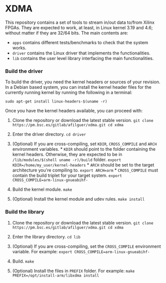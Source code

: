 # XDMA

This repository contains a set of tools to stream in/out data to/from Xilinx FPGAs.
They are expected to work, at least, in Linux kernel 3.19 and 4.6; without matter if they are 32/64 bits.
The main contents are:
 - `apps` contains different tests/benchmarks to check that the system works.
 - `driver` contains the Linux driver that implements the functionalities.
 - `lib` contains the user level library interfacing the main functionalities.

### Build the driver

To build the driver, you need the kernel headers or sources of your revision.
In a Debian based system, you can install the kernel header files for the currently running kernel by running the following in a terminal:
```
sudo apt-get install linux-headers-$(uname -r)
```

Once you have the kernel headers available, you can proceed with:

  1. Clone the repository or download the latest stable version.
    ```
    git clone https://pm.bsc.es/gitlab/afilguer/xdma.git
    cd xdma
    ```

  2. Enter the driver directory.
    ```
    cd driver
    ```

  3. (Optional) If you are cross-compiling, set `KDIR`, `CROSS_COMPILE` and `ARCH` environment variables.
    * `KDIR` should point to the folder containing the kernel headers.
    Otherwise, they are expected to be in `/lib/modules/$(shell uname -r)/build` folder.
    ```
    export KDIR=/home/my_user/kernel-headers
    ```
    * `ARCH` should be set to the target architecture you're compiling to.
    ```
    export ARCH=arm
    ```
    * `CROSS_COMPILE` must contain the build triplet for your target system.
    ```
    export CROSS_COMPILE=arm-linux-gnueabihf-
    ```
    
  4. Build the kernel module.
    ```
    make
    ```
    
  5. (Optional) Install the kernel module and udev rules.
    ```
    make install
    ```


### Build the library
  1. Clone the repository or download the latest stable version.
    ```
    git clone https://pm.bsc.es/gitlab/afilguer/xdma.git
    cd xdma
    ```
    
  2. Enter the library directory.
    ```
    cd lib
    ```
    
  3. (Optional) If you are cross-compiling, set the `CROSS_COMPILE` environment variable. For example:
    ```
    export CROSS_COMPILE=arm-linux-gnueabihf-
    ```
     
  4. Build.
    ```
    make
    ```
    
  5. (Optional) Install the files in `PREFIX` folder. For example:
    ```
    make PREFIX=/opt/install-arm/libxdma install
    ```
